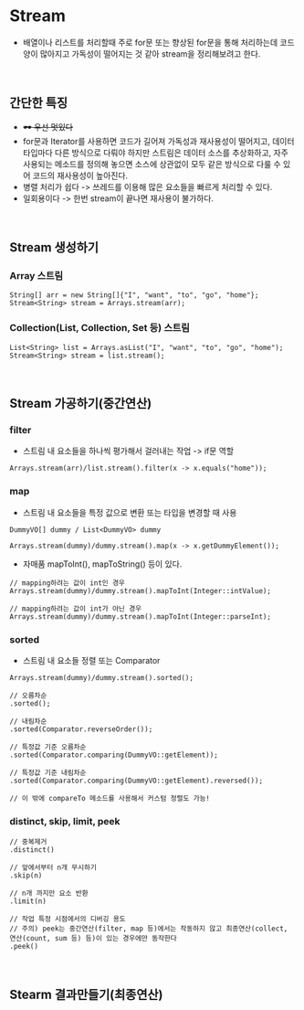 # Stream
- 배열이나 리스트를 처리할때 주로 for문 또는 향상된 for문을 통해 처리하는데 코드 양이 많아지고 가독성이 떨어지는 것 같아 stream을 정리해보려고 한다.
<br>

## 간단한 특징
- ~~🕶 우선 멋있다~~
- for문과 Iterator를 사용하면 코드가 길어져 가독성과 재사용성이 떨어지고, 데이터 타입마다 다른 방식으로 다뤄야 하지만 스트림은 데이터 소스를 추상화하고, 자주 사용되는 메소드를 정의해 놓으면 소스에 상관없이 모두 같은 방식으로 다룰 수 있어 코드의 재사용성이 높아진다.
- 병렬 처리가 쉽다 -> 쓰레드를 이용해 많은 요소들을 빠르게 처리할 수 있다.
- 일회용이다 -> 한번 stream이 끝나면 재사용이 불가하다.
<br>

## Stream 생성하기
### Array 스트림
```
String[] arr = new String[]{"I", "want", "to", "go", "home"};
Stream<String> stream = Arrays.stream(arr);
```

### Collection(List, Collection, Set 등) 스트림
```
List<String> list = Arrays.asList("I", "want", "to", "go", "home");
Stream<String> stream = list.stream();
```
<br>

## Stream 가공하기(중간연산)
### filter
- 스트림 내 요소들을 하나씩 평가해서 걸러내는 작업 -> if문 역할
```
Arrays.stream(arr)/list.stream().filter(x -> x.equals("home"));
```

### map
- 스트림 내 요소들을 특정 값으로 변환 또는 타입을 변경할 때 사용
```
DummyVO[] dummy / List<DummyVO> dummy

Arrays.stream(dummy)/dummy.stream().map(x -> x.getDummyElement());
```

- 자매품 mapToInt(), mapToString() 등이 있다.
```
// mapping하려는 값이 int인 경우
Arrays.stream(dummy)/dummy.stream().mapToInt(Integer::intValue);

// mapping하려는 값이 int가 아닌 경우
Arrays.stream(dummy)/dummy.stream().mapToInt(Integer::parseInt);
```

### sorted
- 스트림 내 요소들 정렬 또는 Comparator
```
Arrays.stream(dummy)/dummy.stream().sorted();

// 오름차순
.sorted();

// 내림차순
.sorted(Comparator.reverseOrder());

// 특정값 기준 오름차순
.sorted(Comparator.comparing(DummyVO::getElement));

// 특정값 기준 내림차순
.sorted(Comparator.comparing(DummyVO::getElement).reversed());

// 이 밖에 compareTo 메소드를 사용해서 커스텀 정렬도 가능!
```

### distinct, skip, limit, peek
```
// 중복제거
.distinct()

// 앞에서부터 n개 무시하기
.skip(n)

// n개 까지만 요소 반환
.limit(n)

// 작업 특정 시점에서의 디버깅 용도
// 주의) peek는 중간연산(filter, map 등)에서는 작동하지 않고 최종연산(collect, 연산(count, sum 등) 등)이 있는 경우에만 동작한다
.peek()
```
<br>

## Stearm 결과만들기(최종연산)
